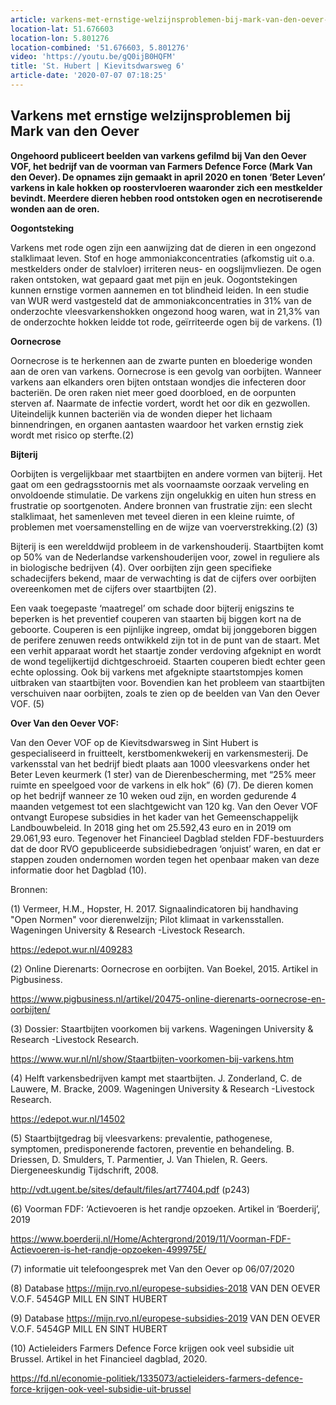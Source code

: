 ```yaml
---
article: varkens-met-ernstige-welzijnsproblemen-bij-mark-van-den-oever-farmers-defence-force
location-lat: 51.676603
location-lon: 5.801276
location-combined: '51.676603, 5.801276'
video: 'https://youtu.be/gQ0ijB0HQFM'
title: 'St. Hubert | Kievitsdwarsweg 6'
article-date: '2020-07-07 07:18:25'
---
```


## Varkens met ernstige welzijnsproblemen bij Mark van den Oever

**Ongehoord publiceert beelden van varkens gefilmd bij Van den Oever VOF, het bedrijf van de voorman van Farmers Defence Force (Mark Van den Oever). De opnames zijn gemaakt in april 2020 en tonen ‘Beter Leven’ varkens in kale hokken op roostervloeren waaronder zich een mestkelder bevindt. Meerdere dieren hebben rood ontstoken ogen en necrotiserende wonden aan de oren.**

**Oogontsteking**

Varkens met rode ogen zijn een aanwijzing dat de dieren in een ongezond stalklimaat leven. Stof en hoge ammoniakconcentraties (afkomstig uit o.a. mestkelders onder de stalvloer) irriteren neus- en oogslijmvliezen. De ogen raken ontstoken, wat gepaard gaat met pijn en jeuk. Oogontstekingen kunnen ernstige vormen aannemen en tot blindheid leiden. In een studie van WUR werd vastgesteld dat de ammoniakconcentraties in 31% van de onderzochte vleesvarkenshokken ongezond hoog waren, wat in 21,3% van de onderzochte hokken leidde tot rode, geïrriteerde ogen bij de varkens. (1)

**Oornecrose**

Oornecrose is te herkennen aan de zwarte punten en bloederige wonden aan de oren van varkens. Oornecrose is een gevolg van oorbijten. Wanneer varkens aan elkanders oren bijten ontstaan wondjes die infecteren door bacteriën. De oren raken niet meer goed doorbloed, en de oorpunten sterven af. Naarmate de infectie vordert, wordt het oor dik en gezwollen. Uiteindelijk kunnen bacteriën via de wonden dieper het lichaam binnendringen, en organen aantasten waardoor het varken ernstig ziek wordt met risico op sterfte.(2)

**Bijterij**

Oorbijten is vergelijkbaar met staartbijten en andere vormen van bijterij. Het gaat om een gedragsstoornis met als voornaamste oorzaak verveling en onvoldoende stimulatie. De varkens zijn ongelukkig en uiten hun stress en frustratie op soortgenoten. Andere bronnen van frustratie zijn: een slecht stalklimaat, het samenleven met teveel dieren in een kleine ruimte, of problemen met voersamenstelling en de wijze van voerverstrekking.(2) (3)

Bijterij is een werelddwijd probleem in de varkenshouderij. Staartbijten komt op 50% van de Nederlandse varkenshouderijen voor, zowel in reguliere als in biologische bedrijven (4). Over oorbijten zijn geen specifieke schadecijfers bekend, maar de verwachting is dat de cijfers over oorbijten overeenkomen met de cijfers over staartbijten (2).

Een vaak toegepaste ‘maatregel’ om schade door bijterij enigszins te beperken is het preventief couperen van staarten bij biggen kort na de geboorte. Couperen is een pijnlijke ingreep, omdat bij jonggeboren biggen de perifere zenuwen reeds ontwikkeld zijn tot in de punt van de staart. Met een verhit apparaat wordt het staartje zonder verdoving afgeknipt en wordt de wond tegelijkertijd dichtgeschroeid. Staarten couperen biedt echter geen echte oplossing. Ook bij varkens met afgeknipte staartstompjes komen uitbraken van staartbijten voor. Bovendien kan het probleem van staartbijten verschuiven naar oorbijten, zoals te zien op de beelden van Van den Oever VOF. (5)

**Over Van den Oever VOF:**

Van den Oever VOF op de Kievitsdwarsweg in Sint Hubert is gespecialiseerd in fruitteelt, kerstbomenkwekerij en varkensmesterij. De varkensstal van het bedrijf biedt plaats aan 1000 vleesvarkens onder het Beter Leven keurmerk (1 ster) van de Dierenbescherming, met “25% meer ruimte en speelgoed voor de varkens in elk hok” (6) (7). De dieren komen op het bedrijf wanneer ze 10 weken oud zijn, en worden gedurende 4 maanden vetgemest tot een slachtgewicht van 120 kg. Van den Oever VOF ontvangt Europese subsidies in het kader van het Gemeenschappelijk Landbouwbeleid. In 2018 ging het om 25.592,43 euro en in 2019 om 29.061,93 euro. Tegenover het Financieel Dagblad stelden FDF-bestuurders dat de door RVO gepubliceerde subsidiebedragen ‘onjuist’ waren, en dat er stappen zouden ondernomen worden tegen het openbaar maken van deze informatie door het Dagblad (10).

Bronnen:

(1) Vermeer, H.M., Hopster, H. 2017. Signaalindicatoren bij handhaving "Open Normen" voor dierenwelzijn; Pilot klimaat in varkensstallen. Wageningen University &amp; Research -Livestock Research.

<https://edepot.wur.nl/409283>

(2) Online Dierenarts: Oornecrose en oorbijten. Van Boekel, 2015. Artikel in Pigbusiness.

<https://www.pigbusiness.nl/artikel/20475-online-dierenarts-oornecrose-en-oorbijten/>

(3) Dossier: Staartbijten voorkomen bij varkens. Wageningen University &amp; Research -Livestock Research.

<https://www.wur.nl/nl/show/Staartbijten-voorkomen-bij-varkens.htm>

(4) Helft varkensbedrijven kampt met staartbijten. J. Zonderland, C. de Lauwere, M. Bracke, 2009. Wageningen University &amp; Research -Livestock Research.

<https://edepot.wur.nl/14502>

(5) Staartbijtgedrag bij vleesvarkens: prevalentie, pathogenese, symptomen, predisponerende factoren, preventie en behandeling. B. Driessen, D. Smulders, T. Parmentier, J. Van Thielen, R. Geers. Diergeneeskundig Tijdschrift, 2008.

<http://vdt.ugent.be/sites/default/files/art77404.pdf> (p243)

(6) Voorman FDF: ‘Actievoeren is het randje opzoeken. Artikel in ‘Boerderij’, 2019

<https://www.boerderij.nl/Home/Achtergrond/2019/11/Voorman-FDF-Actievoeren-is-het-randje-opzoeken-499975E/>

(7) informatie uit telefoongesprek met Van den Oever op 06/07/2020

(8) Database <https://mijn.rvo.nl/europese-subsidies-2018> VAN DEN OEVER V.O.F. 5454GP MILL EN SINT HUBERT

(9) Database <https://mijn.rvo.nl/europese-subsidies-2019> VAN DEN OEVER V.O.F. 5454GP MILL EN SINT HUBERT

(10) Actieleiders Farmers Defence Force krijgen ook veel subsidie uit Brussel. Artikel in het Financieel dagblad, 2020.

<https://fd.nl/economie-politiek/1335073/actieleiders-farmers-defence-force-krijgen-ook-veel-subsidie-uit-brussel>
